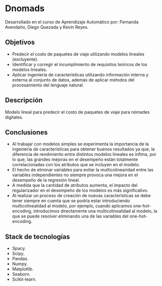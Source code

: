 # Dnomads
Desarrollado en el curso de Aprendizaje Automático por: Fernanda Avendaño, Diego Quezada y Kevin Reyes.
## Objetivos
- Predecir el costo de paquetes de viaje utilizando modelos lineales (excluyente).
- Identificar y corregir el incumplimiento de requisitos teóricos de los modelos lineales.
- Aplicar ingeniería de características utilizando información interna y externa al conjunto de datos, además de aplicar métodos del procesamiento del lenguaje natural.

## Descripción
Modelo lineal para predecir el costo de paquetes de viaje para nómades digitales.

## Conclusiones
- Al trabajar con modelos simples se experimenta la importancia de la ingeniería de características para obtener buenos resultados ya que, la diferencia de rendimiento entre distintos modelos lineales es ínfima, por lo que, las grandes mejoras en el desempeño están totalmente correlacionadas con los atributos que se incluyen en el modelo.
- El hecho de eliminar variables para evitar la multicolinearidad entre las variables independientes no siempre provoca una mejora en el desempeño de la regresión lineal.
- A medida que la cantidad de atributos aumenta, el impacto del regularizador en el desempeño de los modelos es más significativo.
- Al realizar un proceso de creación de nuevas características se debe tener siempre en cuenta que se podría estar introduciendo multicolinealidad al modelo, por ejemplo, cuando aplicamos one-hot-encoding, introducimos directamente una multicolinealidad al modelo, la que se puede resolver eliminando una de las variables del one-hot-encoding.

## Stack de tecnologías
- Spacy.
- Scipy.
- Pandas.
- Numpy.
- Matplotlib.
- Seaborn.
- Scikit-learn.